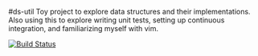 #ds-util
Toy project to explore data structures and their implementations.
Also using this to explore writing unit tests, setting up continuous integration, and familiarizing myself with vim.

[![Build Status](https://snap-ci.com/billy-hardy/ds-util/branch/master/build_image)](https://snap-ci.com/billy-hardy/ds-util/branch/master)
